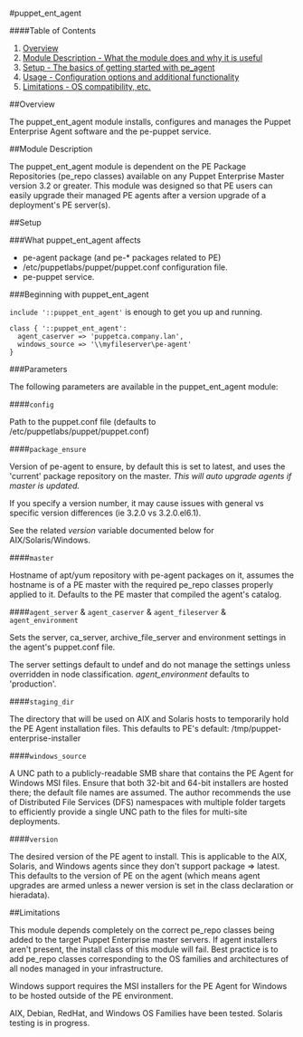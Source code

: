 #puppet\_ent\_agent

####Table of Contents

1. [Overview](#overview)
2. [Module Description - What the module does and why it is useful](#module-description)
3. [Setup - The basics of getting started with pe_agent](#setup)
4. [Usage - Configuration options and additional functionality](#usage)
5. [Limitations - OS compatibility, etc.](#limitations)

##Overview

The puppet\_ent\_agent module installs, configures and manages the Puppet Enterprise Agent software and the pe-puppet service.

##Module Description

The puppet\_ent\_agent module is dependent on the PE Package Repositories (pe_repo classes) available on any Puppet Enterprise Master version 3.2 or greater. This module was designed so that PE users can easily upgrade their managed PE agents after a version upgrade of a deployment's PE server(s).

##Setup

###What puppet\_ent\_agent affects

* pe-agent package (and pe-\* packages related to PE)
* /etc/puppetlabs/puppet/puppet.conf configuration file.
* pe-puppet service.

###Beginning with puppet\_ent\_agent

`include '::puppet_ent_agent'` is enough to get you up and running.

```puppet
class { '::puppet_ent_agent':
  agent_caserver => 'puppetca.company.lan',
  windows_source => '\\myfileserver\pe-agent'
}
```

###Parameters

The following parameters are available in the puppet_ent_agent module:

####`config`

Path to the puppet.conf file (defaults to /etc/puppetlabs/puppet/puppet.conf)

####`package_ensure`

Version of pe-agent to ensure, by default this is set to latest, and uses the 'current'
package repository on the master. *This will auto upgrade agents if master is updated.*

If you specify a version number, it may cause issues with general vs specific version
differences (ie 3.2.0 vs 3.2.0.el6.1).

See the related *version* variable documented below for AIX/Solaris/Windows.

####`master`

Hostname of apt/yum repository with pe-agent packages on it, assumes the hostname is of a PE master
with the required pe_repo classes properly applied to it.  Defaults to the PE master that compiled
the agent's catalog.

####`agent_server` & `agent_caserver` & `agent_fileserver` & `agent_environment`

Sets the server, ca_server, archive_file_server and environment settings in the agent's puppet.conf file.

The server settings default to undef and do not manage the settings unless overridden in node classification.  *agent_environment* defaults to 'production'.

####`staging_dir`

The directory that will be used on AIX and Solaris hosts to temporarily hold the
PE Agent installation files.  This defaults to PE's default: /tmp/puppet-enterprise-installer

####`windows_source`

A UNC path to a publicly-readable SMB share that contains the PE Agent for Windows
MSI files.  Ensure that both 32-bit and 64-bit installers are hosted there; the
default file names are assumed.  The author recommends the use of Distributed File
Services (DFS) namespaces with multiple folder targets to efficiently provide a single
UNC path to the files for multi-site deployments.

####`version`

The desired version of the PE agent to install.  This is applicable to the AIX,
Solaris, and Windows agents since they don't support package => latest.  This
defaults to the version of PE on the agent (which means agent upgrades are armed
unless a newer version is set in the class declaration or hieradata).



##Limitations

This module depends completely on the correct pe_repo classes being added to the target
Puppet Enterprise master servers.  If agent installers aren't present, the install class
of this module will fail.  Best practice is to add pe_repo classes corresponding to
the OS families and architectures of all nodes managed in your infrastructure.

Windows support requires the MSI installers for the PE Agent for Windows to be hosted
outside of the PE environment.

AIX, Debian, RedHat, and Windows OS Families have been tested.  Solaris testing is in
progress.

